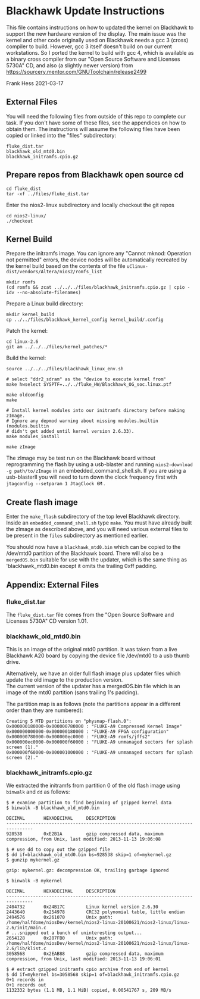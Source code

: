 # Blackhawk Update Instructions
This file contains instructions on how to updated the kernel on Blackhawk
to support the new hardware version of the display.  The main issue was
the kernel and other code originally used on Blackhawk needs a
gcc 3 (cross) compiler to build.  However, gcc 3 itself doesn't build on our
current workstations.  So I ported the kernel to build with gcc 4, which
is available as a binary cross compiler from our 
"Open Source Software and Licenses 5730A" CD, and also (a slightly newer
version) from 
https://sourcery.mentor.com/GNUToolchain/release2499

Frank Hess 2021-03-17


## External Files
You will need the following files from outside of this repo to complete our task.
If you don't have some of these files, see the appendices on how to
obtain them.  The instructions will assume the following files have been
copied or linked into the "files" subdirectory:
```
fluke_dist.tar
blackhawk_old_mtd0.bin
blackhawk_initramfs.cpio.gz

```


## Prepare repos from Blackhawk open source cd
```
cd fluke_dist
tar -xf ../files/fluke_dist.tar
```

Enter the nios2-linux subdirectory and locally checkout the git repos
```
cd nios2-linux/
./checkout
```


## Kernel Build

Prepare the initramfs image.  You can ignore any 
"Cannot mknod: Operation not permitted" errors, the device nodes will be
automatically recreated by the kernel build based on the contents of the
file `uClinux-dist/vendors/Altera/nios2/romfs_list`
```
mkdir romfs
(cd romfs && zcat ../../../files/blackhawk_initramfs.cpio.gz | cpio -idv --no-absolute-filenames)

```

Prepare a Linux build directory:
```
mkdir kernel_build
cp ../../files/blackhawk_kernel_config kernel_build/.config
```

Patch the kernel:
```
cd linux-2.6
git am ../../../files/kernel_patches/*

```

Build the kernel:
```
source ../../../files/blackhawk_linux_env.sh

# select "ddr2_sdram" as the "device to execute kernel from"
make hwselect SYSPTF=../../fluke_HW/Blackhawk_OG_soc.linux.ptf

make oldconfig
make

# Install kernel modules into our initramfs directory before making zImage.
# Ignore any depmod warning about missing modules.builtin (modules.builtin 
# didn't get added until kernel version 2.6.33).
make modules_install

make zImage

```

The zImage may be test run on the Blackhawk board without reprogramming the 
flash by using a usb-blaster and running `nios2-download -g path/to/zImage` 
in an embedded_command_shell.sh.  If you are using a usb-blasterII you will
need to turn down the clock frequency first with 
`jtagconfig --setparam 1 JtagClock 6M` .


## Create flash image
Enter the `make_flash` subdirectory of the top level Blackhawk directory.
Inside an `embedded_command_shell.sh` type `make`.  You must have already 
built the zImage as described
above, and you will need various external files to be present in the
`files` subdirectory as mentioned earlier.

You should now have a `blackhawk_mtd0.bin` which can be copied to the
/dev/mtd0 partition of the Blackhawk board.  There will also be
a `mergedOS.bin` suitable for use with the updater, which is the same thing 
as 'blackhawk_mtd0.bin except it omits the trailing 0xff padding.

## Appendix: External Files
### fluke_dist.tar
The `fluke_dist.tar` file comes from the "Open Source Software and Licenses
5730A" CD version 1.01.

### blackhawk_old_mtd0.bin
This is an image of the original mtd0 partition.  It was taken from
a live Blackhawk A20 board by copying the device file /dev/mtd0
to a usb thumb drive. 

Alternatively, we have an older full flash image plus updater
files which update the old image to the production version.  
The current version of the updater has a mergedOS.bin
file which is an image of the mtd0 partition (sans trailing 1's padding).

The partition map is as follows
(note the partitions appear in a different order than they are
numbered):
```
Creating 5 MTD partitions on "physmap-flash.0":
0x000000180000-0x000000780000 : "FLUKE-A9 Compressed Kernel Image"
0x000000000000-0x000000180000 : "FLUKE-A9 FPGA configuration"
0x000000780000-0x000000ec0000 : "FLUKE-A9 romfs/jffs2"
0x000000ec0000-0x000000f60000 : "FLUKE-A9 unmanaged sectors for splash screen (1)."
0x000000f60000-0x000001000000 : "FLUKE-A9 unmanaged sectors for splash screen (2)."

```

### blackhawk_initramfs.cpio.gz
We extracted the initramfs from partition 0 of the old flash image using 
`binwalk` and `dd`
as follows:
```
$ # examine partition to find beginning of gzipped kernel data
$ binwalk -B blackhawk_old_mtd0.bin

DECIMAL       HEXADECIMAL     DESCRIPTION
--------------------------------------------------------------------------------
928538        0xE2B1A         gzip compressed data, maximum compression, from Unix, last modified: 2013-11-13 19:06:08

$ # use dd to copy out the gzipped file
$ dd if=blackhawk_old_mtd0.bin bs=928538 skip=1 of=mykernel.gz
$ gunzip mykernel.gz 

gzip: mykernel.gz: decompression OK, trailing garbage ignored

$ binwalk -B mykernel 

DECIMAL       HEXADECIMAL     DESCRIPTION
--------------------------------------------------------------------------------
2404732       0x24B17C        Linux kernel version 2.6.30
2443640       0x254978        CRC32 polynomial table, little endian
2494576       0x261070        Unix path: /home/halfdome/niosDev/kernel/nios2-linux-20100621/nios2-linux/linux-2.6/init/main.c
# ...snipped out a bunch of uninteresting output...
2654128       0x287FB0        Unix path: /home/halfdome/niosDev/kernel/nios2-linux-20100621/nios2-linux/linux-2.6/lib/klist.c
3058568       0x2EAB88        gzip compressed data, maximum compression, from Unix, last modified: 2013-11-13 19:06:01

$ # extract gzipped initramfs cpio archive from end of kernel
$ dd if=mykernel bs=3058568 skip=1 of=blackhawk_initramfs.cpio.gz
0+1 records in
0+1 records out
1132332 bytes (1.1 MB, 1.1 MiB) copied, 0.00541767 s, 209 MB/s

```
